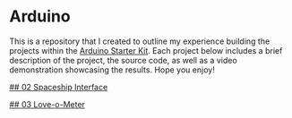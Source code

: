 # Arduino
This is a repository that I created to outline my experience building the projects within the [Arduino Starter Kit](https://store.arduino.cc/usa/arduino-starter-kit). Each project below includes a brief description of the project, the source code, as well as a video demonstration showcasing the results. Hope you enjoy!

[## 02 Spaceship Interface](./Spaceship_Interface)

[## 03 Love-o-Meter](./Love-o-Meter)
